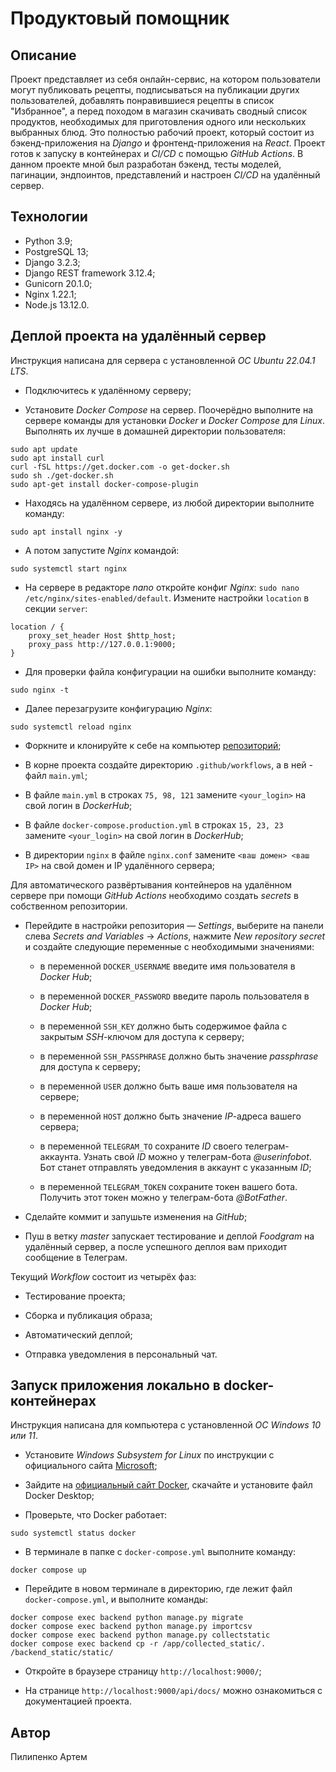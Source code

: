 # Продуктовый помощник

## Описание

Проект представляет из себя онлайн-сервис, на котором пользователи могут
публиковать рецепты, подписываться на публикации других пользователей,
добавлять понравившиеся рецепты в список "Избранное", а перед походом в
магазин скачивать сводный список продуктов, необходимых для приготовления
одного или нескольких выбранных блюд. Это полностью рабочий проект, который
состоит из бэкенд-приложения на _Django_ и фронтенд-приложения на _React_.
Проект готов к запуску в контейнерах и _CI/CD_ с помощью _GitHub Actions_.
В данном проекте мной был разработан бэкенд, тесты моделей, пагинации,
эндпоинтов, представлений и настроен _CI/CD_ на удалённый сервер.

## Технологии

- Python 3.9;
- PostgreSQL 13;
- Django 3.2.3;
- Django REST framework 3.12.4;
- Gunicorn 20.1.0;
- Nginx 1.22.1;
- Node.js 13.12.0.

## Деплой проекта на удалённый сервер

Инструкция написана для сервера с установленной _ОС Ubuntu 22.04.1 LTS_.

- Подключитесь к удалённому серверу;

- Установите _Docker Compose_ на сервер. Поочерёдно выполните на сервере
команды для установки _Docker_ и _Docker Compose_ для _Linux_. Выполнять их
лучше в домашней директории пользователя:

```text
sudo apt update
sudo apt install curl
curl -fSL https://get.docker.com -o get-docker.sh
sudo sh ./get-docker.sh
sudo apt-get install docker-compose-plugin
```

- Находясь на удалённом сервере, из любой директории выполните команду:

```text
sudo apt install nginx -y
```

- А потом запустите _Nginx_ командой:

```text
sudo systemctl start nginx
```

- На сервере в редакторе _nano_ откройте конфиг _Nginx_:
`sudo nano /etc/nginx/sites-enabled/default`. Измените настройки `location`
в секции `server`:

```text
location / {
    proxy_set_header Host $http_host;
    proxy_pass http://127.0.0.1:9000;
}
```

- Для проверки файла конфигурации на ошибки выполните команду:

```text
sudo nginx -t
``` 

- Далее перезагрузите конфигурацию _Nginx_:

```text
sudo systemctl reload nginx
``` 

- Форкните и клонируйте к себе на компьютер
[репозиторий](https://github.com/p-artyom/grocery_assistant);

- В корне проекта создайте директорию `.github/workflows`, а в ней - файл
`main.yml`;

- В файле `main.yml` в строках `75, 98, 121` замените `<your_login>` на свой
логин в _DockerHub_;

- В файле `docker-compose.production.yml` в строках `15, 23, 23` замените
`<your_login>` на свой логин в _DockerHub_;

- В директории `nginx` в файле `nginx.conf` замените `<ваш домен> <ваш IP>`
на свой домен и IP удалённого сервера;

Для автоматического развёртывания контейнеров на удалённом сервере при помощи
_GitHub Actions_ необходимо создать _secrets_ в собственном репозитории.

- Перейдите в настройки репозитория — _Settings_, выберите на панели слева
_Secrets and Variables_ → _Actions_, нажмите _New repository secret_ и
создайте следующие переменные с необходимыми значениями:

  - в переменной `DOCKER_USERNAME` введите имя пользователя в _Docker Hub_;

  - в переменной `DOCKER_PASSWORD` введите пароль пользователя в _Docker Hub_;

  - в переменной `SSH_KEY` должно быть содержимое файла с закрытым _SSH_-ключом
  для доступа к серверу;

  - в переменной `SSH_PASSPHRASE` должно быть значение _passphrase_ для
  доступа к серверу;

  - в переменной `USER` должно быть ваше имя пользователя на сервере;

  - в переменной `HOST` должно быть значение _IP_-адреса вашего сервера;

  - в переменной `TELEGRAM_TO` сохраните _ID_ своего телеграм-аккаунта. Узнать
  свой _ID_ можно у телеграм-бота _@userinfobot_. Бот станет отправлять
  уведомления в аккаунт с указанным _ID_;

  - в переменной `TELEGRAM_TOKEN` сохраните токен вашего бота. Получить этот
  токен можно у телеграм-бота _@BotFather_.

- Сделайте коммит и запушьте изменения на _GitHub_;

- Пуш в ветку _master_ запускает тестирование и деплой _Foodgram_ на удалённый
сервер, а после успешного деплоя вам приходит сообщение в Телеграм.

Текущий _Workflow_ состоит из четырёх фаз:

- Тестирование проекта;

- Сборка и публикация образа;

- Автоматический деплой;

- Отправка уведомления в персональный чат.

## Запуск приложения локально в docker-контейнерах

Инструкция написана для компьютера с установленной _ОС Windows 10 или 11_.

- Установите _Windows Subsystem for Linux_ по инструкции с официального сайта
[Microsoft](https://learn.microsoft.com/ru-ru/windows/wsl/install);

- Зайдите на
[официальный сайт Docker](https://www.docker.com/products/docker-desktop/),
скачайте и установите файл Docker Desktop;

- Проверьте, что Docker работает:

```text
sudo systemctl status docker
``` 

- В терминале в папке с `docker-compose.yml` выполните команду:

```text
docker compose up
```

- Перейдите в новом терминале в директорию, где лежит файл
`docker-compose.yml`, и выполните команды:

```text
docker compose exec backend python manage.py migrate
docker compose exec backend python manage.py importcsv
docker compose exec backend python manage.py collectstatic
docker compose exec backend cp -r /app/collected_static/. /backend_static/static/
```

- Откройте в браузере страницу `http://localhost:9000/`;

- На странице `http://localhost:9000/api/docs/` можно ознакомиться с
документацией проекта.

## Автор

Пилипенко Артем

